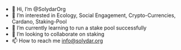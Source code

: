 - 👋 Hi, I’m @SolydarOrg
- 👀 I’m interested in Ecology, Social Engagement, Crypto-Currencies, Cardano, Staking-Pool
- 🌱 I’m currently learning to run a stake pool successfully
- 💞️ I’m looking to collaborate on staking
- 📫 How to reach me info@solydar.org

<!---
SolydarOrg/SolydarOrg is a ✨ special ✨ repository because its `README.md` (this file) appears on your GitHub profile.
You can click the Preview link to take a look at your changes.
--->
